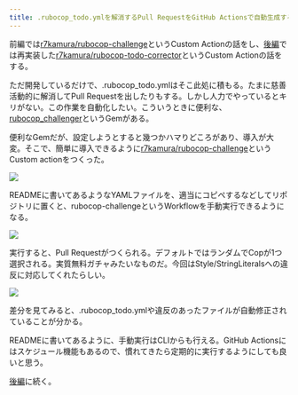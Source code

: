 ```yaml
---
title: .rubocop_todo.ymlを解消するPull RequestをGitHub Actionsで自動生成する (前編)
---
```

前編では[r7kamura/rubocop-challenge](https://github.com/r7kamura/rubocop-challenge)というCustom Actionの話をし、[後編](https://r7kamura.com/articles/2022-05-15-rubocop-todo-corrector)では再実装した[r7kamura/rubocop-todo-corrector](https://github.com/r7kamura/rubocop-todo-corrector)というCustom Actionの話をする。

ただ開発しているだけで、.rubocop\_todo.ymlはそこ此処に積もる。たまに慈善活動的に解消してPull Requestを出したりもする。しかし人力でやっているとキリがない。この作業を自動化したい。こういうときに便利な、[rubocop\_challenger](https://github.com/ryz310/rubocop_challenger)というGemがある。

便利なGemだが、設定しようとすると幾つかハマりどころがあり、導入が大変。そこで、簡単に導入できるように[r7kamura/rubocop-challenge](https://github.com/r7kamura/rubocop-challenge)というCustom actionをつくった。

![](https://lh3.googleusercontent.com/docs/ADP-6oGhWvsyTTDejib3qOJeWx0IcKvhu6QJaH9aFLc7Mhc-8EGIMOBDHwwlhSU-NGkRYEAEFqkruGJMMY5D8mpONh51O30KuOs9d-V2GaDzCu5xCfRu_73UuaQB4EuZ0AvFA2GaRBVuuaiNNaAutqlzQcPb53Mh0shQeSEAB-qMRyd-ni46YkgKLp-k84ASPHR4pyH7pn4hphxIsT08BS39pHN7c0vdhahROWE07XtubWHGaCpGum4C6X-yW9LbywthH6SKqPyFXK-YlfVmVuUA7250gZ8km_uVY5dK8_umkyHffJPWF6aFh39E8z_95MGgiEHM61VgBSkA3fQaZ2DFc3Ky9CQW-95dYq-p4xXte9OlY9qllcFdzSLPKjem5F-A7XKsEdvaNojYq0Ow1nIANIMqSwy7BdqS2xVAFOKylnKrrMtCZ-dImu3gNWc9mRT2PVH1kcsCfRh1hF8TRYJ0pRgu6cPbE3Jlr1aztQa9wOaUs1IziUtqHxlUTMMKv3p49apZOQTTbIljomKqqT9Sdsxh2SA2oPQfv_5Iedu-4-mv0G9U1X6dvE96Vx5Mr3LLNhD9P6AmhpEgl20rSYtCt6LNZ6O6Fr_leffzi0m-jgOkefYTy2j3wlR2QtgVz9j7cB8BOL2wcocjcwrn2GdgircREkm2y3JQdJZ6-QdiT9bHAPM8ML-qziyL8Y78V9J7To7vnTdYRVbeRTizOQex4x9lxwTp2utRJrHjJ_1OHkNPlPffS-wJdWIcZLTuz9BsEboJGjeojvEnK3NdQmIZKrQT9SPoE7pny2PMwptqV8F5sHWp9WFnCfk6oC4tQrWoDRQChv8LZWJE0QFrHgf8TB4ffilwf0Qu0LWmRMLqpqig4Z-XlJ7MXfpdaDNE-3Sq5Pa10zFka38yTFEAXOoLP14TVA9oGDYpWIzB6OCBvArSk9sAK4S1nzsfEITrT2dl7OOcp8YpdR6s3L3fO-9Lg_md6EOIheYy_-P-1ATh1AG6ylwrXyJSFNnOwpMEFOXHKOTzVSlH8vyOoVeNc3J7q6KGJQ_WbgPt3J3NdOBPg_hwB46m2b5e-FU53Svfo6DXJxQCg-lVAn4kkNbimGvxjXrjxJv8prjcVGXVOpDJDXHdKHtONPqqkbl2uSzziDKnGMMPbvQYARn4IJB-kuYLx3_esv2rrWDSWp_i5jg47T3eggQfyppuThb3rDiV5wRD6ED8UjCTV1vM4eN4XGSeLaW172Ur-pZliN9n_YADjBk4Zb3U)

READMEに書いてあるようなYAMLファイルを、適当にコピペするなどしてリポジトリに置くと、rubocop-challengeというWorkflowを手動実行できるようになる。

![](https://lh3.googleusercontent.com/docs/ADP-6oEkhkYtOEtPWI7tE3OakQTSbIdjfjICYqqO2JhRP85utYFupns5vI3sq5epzXlou2wpl9EcCKRtPWD3mu2X8VftuEvNw6jXez_jlment5Y94WlHpo2-MbX6RfCidS8sQV3yPcQjJDNUXzAOLx3RYWsUi_rIAD89sik9HuSsDE8BREg87_5wumMutigKecfDD2RvG6t-AoiKZLnWIE3TAROASWh3_koMwopiSQ_a50hAweEzn4gOt0GWcrZF_Qdp_phlEbse9nvcHBlhOjl8IbOxrwnxqB0kLU16Bwu5Kj7l1fJZkE2HLHu4EeT9uYKpkZSxSvFMuhRHRu4pDzH0d4hBxjyhCtSFs6XvFcKeWxxCzw9x6wj4h99pnmdFQiEb_ie-QUHXaJMTAypsNwBCOmGdZKIH0OuTHcgjYL1oi77-z-0XppVmmslG2yqAdODZZwAFYa-BTzrhZ6PsxAR2oV9c1WSRx8ekhd9BV3laDm9KTssyOxD4fEb6w7U0EP5r1nJ35fMA5gl_U72qoPUpcVS6-16f5QooLZD16Rl2R0VU3wLslpwDYZFg6ZaSSpUpVbpg3DyqstAWV7FJ7rdhaJLs4HAYnB_ueuC1jxjSS6YmnxOWUO6eNLcXXJ6PU7rgeVclufQuKittvOUZrHSWYMmNWXEIiBJRFA5RnwnSqB-55MztzQi1dpuboAPdl2XCoChi76hyP8H5B-L9lMuCoyLs1Asgpf3_TJ6nzN8eUMFgoY91bYQBYPYzIqZbifo7cCpuRSrB5nX1Vn37_TBh1nJ462BjfBo8CFQYOzr2K5huX0lDipR4QlcWBkVjNQTQXP5qkofhHa4JOQkhXJxBSl5pxP5HvhjIW9SE60laR7cWt4CJthL_ZTkmfgk478Km03Wu_U7Y1aQ7yg25QzP-qqgEUto0-Ooow_U3jrIjGWh2j4NN_Uf9KRGNrbfOndq3LRutjhrDuV6rs0FpZqezuOdCtI-CO7IDi7Mf2tUrgoYnnrt8dGmRG4P_1IsoxsX9PmEzPTqsasBirSo3W60CmX7lFMtZIxhTdetojqMD4bItNCoGNIaR7t-_ExwX-0EBFFQWiDfBDKfGSPEM01s-74yySX2OKKPt6mloEZlOxvgvSLhGH_xWEMR0on1-9hAHvvVNTjY0CxXE9BfDMftVCg6T_IfDIYZm0sys5vb9zP0GrH5lbrL3ExBkrXgmZAIVUFhrt7KAZFu0-nUb1fNk2Vu6-ml_wV4_npTEKz5KbcOrmI6N)

実行すると、Pull Requestがつくられる。デフォルトではランダムでCopが1つ選択される。実質無料ガチャみたいなものだ。今回はStyle/StringLiteralsへの違反に対応してくれたらしい。

![](https://lh3.googleusercontent.com/docs/ADP-6oEpKzbexblUfm5YlY5TFwVarB90xEfKO4rptzJqpiBKMrlHXH_thRmVIGAqfGLeawSelOFuKcLBAnc3WAO_YrwuwTt9m3_pnlnSm317Q4ryNR0tUhiXbCpxd8Y7OwfDXrmEixTNYp07gyHcH9sJAoumajV1ml7WIXJi1A_yuekzspWg7tSgWJWWbC6kSSNPLSduV9TZ1bhfshY1UlGcTWxF0He7BiNlS8mHHOfeQbp3rDD_er1ex20YyPB4sjRg4Yv99tQiiy7KplPz28ELrDJLOUrA_yM6Q1nZwxB9vXNCkJhP-TRVAD2-UAZEGhEzqwA_2fdsDqWyIhm8Q6UqB-eHIZS7Rzb2MO1B90aY6h3cVmCX0CPuMz_eu_AX0WaDxcAjxsTmlf1G4BpSwlYNyDzDdXWrDan9g51NUOX_MZTpCxCTD2JrGe3B3ay6_VTP0-F9i7pyIcpFFx66inZZ4_JO4aRId5VuRvZ0HaLs5_ji8hZ4slrZddPk7x_GhGtRXW9VAZRVHLfyEhYJl4wo5ory5tIn8o4-FrqBaWa33-HvHRzLHcoBj79YRNNdmLgRZxqznHAPpvF7frFIOaPoqij2Xwe6_KgQIgGe47Y9SFogfnlQSLv1NN24ngLX7q36xJznfWN1XiiL4hPF9o-qFbqEcGyiHNGpkHFCH7c0XJNnYLRvEKKd6dY0jWKCOny9MklUcoB-7wBIgq4ENNUpngkHujOaFP8dD6YsLf7sF15yMVMJ_V9us2J7wF8nLkhf_FYBQsOoZ5p5ysdYOl6iaS2vnUziH2CdfNsff2rCRqgisPfw1jn7KCjo1IMZCZBnnQRzCvJ7GjuR5jy8LFy2ZpEhkiHwfj30_JB_6f2-paZ-PsnNd-XCmTOzfD_5ygpTjNUPTSlTnQUKUpC-gTADQWhyhr9DVtQfyzQ2UfVc-Zbvz1mrhW4xdtUMJQ-H7UJcSSv8t1-AszDAd6xJo5Jg0BUZJT2kqFGS4H2OCrUKJ22L4b7tdGCjeNWGr-vlCJzagowc5StDWXkqZhhNbjvgLEtf2BH8PHG9IINtYpAW2Xat3IX30wqon_5f_rdrJo3kNzKVIt2C2fIPDEr0NCfw6WQd5kWRrBVDfAruf7jfvZk5_KqAJFid3HsTJOQRQ1XPLFVAORuiGmh4gAbYpdW-j34J_RV6SKx7qqSqtBad92PnYPHtA5VprzV2pzcfIA8jmeOhfqDcFx8tFSRGnN8ti5JEQrbW-ALxeAZHDSwISyhD7GXe)

差分を見てみると、.rubocop\_todo.ymlや違反のあったファイルが自動修正されていることが分かる。

READMEに書いてあるように、手動実行はCLIからも行える。GitHub Actionsにはスケジュール機能もあるので、慣れてきたら定期的に実行するようにしても良いと思う。

[後編](https://r7kamura.com/articles/2022-05-15-rubocop-todo-corrector)に続く。

